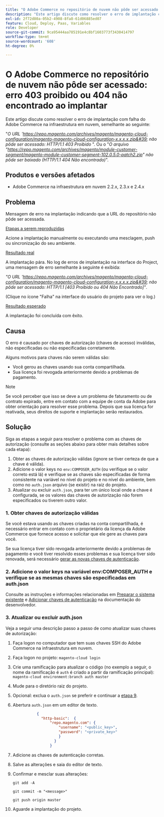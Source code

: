 ```yaml
---
title: "O Adobe Commerce no repositório de nuvem não pôde ser acessado: erro 403 Proibido ou 404 Não encontrado ao implantar"
description: "Este artigo discute como resolver o erro de implantação com falha do Adobe Commerce na infraestrutura em nuvem, semelhante ao seguinte:"
exl-id: 2f72d80a-05b2-4908-8fa8-61d06885ed07
feature: Cloud, Deploy, Paas, Variables
role: Developer
source-git-commit: 9ca95444aa785191e4c8bf1603773f3430414797
workflow-type: tm+mt
source-wordcount: '608'
ht-degree: 0%

---
```


# O Adobe Commerce no repositório de nuvem não pôde ser acessado: erro 403 proibido ou 404 não encontrado ao implantar

Este artigo discute como resolver o erro de implantação com falha do Adobe Commerce na infraestrutura em nuvem, semelhante ao seguinte:

&quot;*O URL &#39;https://repo.magento.com/archives/magento/magento-cloud-configuration/magento-magento-cloud-configuration-x.x.x.x.zip&#39; não pôde ser acessado: HTTP/1.1 403 Proibido* &quot;. Ou o &quot;*O arquivo &quot;https://repo.magento.com/archives/magento/module-customer-segment/magento-module-customer-segment-102.0.5.0-patch2.zip&quot; não pôde ser baixado (HTTP/1.1 404 Não encontrado)*&quot;.

## Produtos e versões afetados

* Adobe Commerce na infraestrutura em nuvem 2.2.x, 2.3.x e 2.4.x

## Problema

Mensagem de erro na implantação indicando que a URL do repositório não pôde ser acessada.

<u>Etapas a serem reproduzidas</u>

Acione a implantação manualmente ou executando uma mesclagem, push ou sincronização do seu ambiente.

<u>Resultado real</u>

A implantação pára. No log de erros de implantação na interface do Project, uma mensagem de erro semelhante à seguinte é exibida:

*&quot;O URL &#39;https://repo.magento.com/archives/magento/magento-cloud-configuration/magento-magento-cloud-configuration-x.x.x.x.zip&#39; não pôde ser acessado: HTTP/1.1 \[403 Proibido ou 404 Não Encontrado\]&quot;*.

(Clique no ícone &quot;Falha&quot; na interface do usuário do projeto para ver o log.)

<u>Resultado esperado</u>

A implantação foi concluída com êxito.

## Causa

O erro é causado por chaves de autorização (chaves de acesso) inválidas, não especificadas ou não especificadas corretamente.

Alguns motivos para chaves não serem válidas são:

* Você gerou as chaves usando sua conta compartilhada.
* Sua licença foi revogada anteriormente devido a problemas de pagamento.

>[!NOTE]
>
>Se você perceber que isso se deve a um problema de faturamento ou de contrato expirado, entre em contato com a equipe de conta da Adobe para obter orientação para resolver esse problema. Depois que sua licença for reativada, seus direitos de suporte e implantação serão restaurados.

## Solução

Siga as etapas a seguir para resolver o problema com as chaves de autorização (consulte as seções abaixo para obter mais detalhes sobre cada etapa):

1. Obter as chaves de autorização válidas (ignore se tiver certeza de que a chave é válida).
1. Adicione o valor keys no `env:COMPOSER_AUTH` (ou verifique se o valor correto está lá) e verifique se as chaves são especificadas de forma consistente na variável no nível do projeto e no nível do ambiente, bem como no `auth.json` arquivo (se existir) na raiz do projeto.
1. Atualizar ou excluir `auth.json`, para ter um único local onde a chave é configurada, se os valores das chaves de autorização não forem especificados ou tiverem outro valor.

### 1. Obter chaves de autorização válidas

Se você estava usando as chaves criadas na conta compartilhada, é necessário entrar em contato com o proprietário da licença da Adobe Commerce que fornece acesso e solicitar que ele gere as chaves para você.

Se sua licença tiver sido revogada anteriormente devido a problemas de pagamento e você tiver resolvido esses problemas e sua licença tiver sido renovada, será necessário [gerar as novas chaves de autenticação](https://experienceleague.adobe.com/docs/commerce-operations/installation-guide/prerequisites/authentication-keys.html).

### 2. Adicione o valor keys na variável env:COMPOSER\_AUTH e verifique se as mesmas chaves são especificadas em auth.json

Consulte as instruções e informações relacionadas em [Preparar o sistema existente](https://devdocs.magento.com/cloud/setup/first-time-setup-import-prepare.html#auth-json) e [Adicionar chaves de autenticação](https://devdocs.magento.com/cloud/setup/first-time-setup-import-prepare.html#add-authentication-keys) na documentação do desenvolvedor.

### 3. Atualizar ou excluir auth.json

Veja a seguir uma descrição passo a passo de como atualizar suas chaves de autorização:

1. Faça logon no computador que tem suas chaves SSH do Adobe Commerce na infraestrutura em nuvem.
1. Faça logon no projeto: `magento-cloud login`
1. Crie uma ramificação para atualizar o código (no exemplo a seguir, o nome da ramificação é `auth` é criado a partir da ramificação principal):     `magento-cloud environment:branch auth master`
1. Mude para o diretório raiz do projeto.
1. Opcional: exclua o `auth.json` se preferir e continuar a [etapa 9](#step9).
1. Abertura `auth.json` em um editor de texto.

   ```json
              {
                "http-basic":  {
                    "repo.magento.com": {
                        "username": "<public_key>",
                        "password": "<private_key>"
                        }
                      }
                    }
   ```

1. Adicione as chaves de autenticação corretas.
1. Salve as alterações e saia do editor de texto.
1. Confirmar e mesclar suas alterações:

   `git add -A`

   `git commit -m "<message>"`

   `git push origin master`
1. Aguarde a implantação do projeto.
